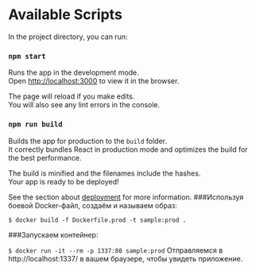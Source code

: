 # Available Scripts

In the project directory, you can run:

### `npm start`

Runs the app in the development mode.\
Open [http://localhost:3000](http://localhost:3000) to view it in the browser.

The page will reload if you make edits.\
You will also see any lint errors in the console.

### `npm run build`

Builds the app for production to the `build` folder.\
It correctly bundles React in production mode and optimizes the build for the best performance.

The build is minified and the filenames include the hashes.\
Your app is ready to be deployed!

See the section about [deployment](https://facebook.github.io/create-react-app/docs/deployment) for more information.
###Используя боевой Docker-файл, создаём и называем образ:

`$ docker build -f Dockerfile.prod -t sample:prod .`

###Запускаем контейнер:

`$ docker run -it --rm -p 1337:80 sample:prod` Отправляемся в http://localhost:1337/ в вашем браузере, чтобы увидеть приложение.